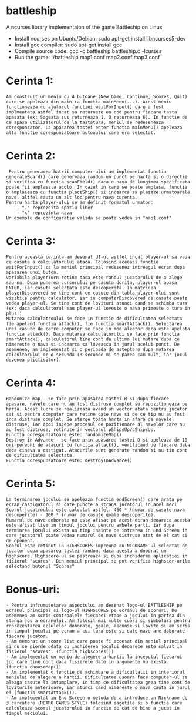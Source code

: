 # battleship
A ncurses library implementaion of the game Battleship on Linux
* Install ncurses on Ubuntu/Debian: sudo apt-get install libncurses5-dev
* Install gcc compiler: sudo apt-get install gcc
* Compile source code: gcc -o battleship battleship.c -lcurses
* Run the game: ./battleship map1.conf map2.conf map3.conf

# Cerinta 1:
	Am construit un meniu cu 4 butoane (New Game, Continue, Scores, Quit) care se apeleaza din main ca functia mainMenu(...). Acest meniu functioneaza cu ajutorul functiei waitForInput() care a fost implmentata astfel incat sa returneze un cod pentru fiecare tasta apasata (ex: Sageata sus returneaza 1, Q returneaza 6). In functie de ce apasa utilizatorul de la tastatura, meniul se redeseneaza corespunzator. La apasarea tastei enter functia mainMenu() apeleaza alta functie corespunzatoare butonului care era selectat.

# Cerinta 2:
	 Pentru generarea hatrii computer-ului am implementat functia generateBoard() care genereaza random un punct pe harta si o directie si verifica cu functia scanField() daca o nava de lungimea specificata poate fii amplasata acolo. In cazul in care se poate amplasa, functia o amplaseaza cu functia placeShip() si incearca sa plaseze urmatoarele nave, altfel cauta un alt loc pentru nava curenta.
	Pentru harta player-ului se am definit formatul urmator:
		- "." repreznita spatiu liber
		- "x" reprezinta nava
	Un exemplu de configuratie valida se poate vedea in "map1.conf"

# Cerinta 3:
	Pentru aceasta cerinta am desenat UI-ul astfel incat player-ul sa vada ce casuta a calculatorului ataca. Folosind aceeasi functie waitForInput() ca la meniul principal redesenez intreagul ecran dupa apasarea unui buton. 
	Variabila playerTurn retine daca este randul jucatorului de a alege sau nu. Dupa punerea cursorului pe casuta dorita, player-ul apasa ENTER, iar casuta selectata este descoperita. In matricea playerDiscovered se tine cont ce casute din tabla player-ului sunt vizibile pentru calculator, iar in computerDiscovered ce casute poate vedea player-ul. Se tine cont de lovituri atunci cand se schimba tura (ex: daca calculatorul sau player-ul loveste o nava primeste o tura in plus.)
	Mutarea calculatroului se face in functie de dificultatea selectata fie apeland functia attack(), fie functia smartAttack(). Selectarea unei casute de catre computer se face in mod aleator daca este apelata functia attack(). Daca mutarea calculatorului se face prin functia smartAttack(), calculatorul tine cont de ultima lui mutare dupa ce nimereste o nava si incearca sa loveasca in jurul acelui punct. De asemenea, am implementat si o perioada de asteptare dupa mutarea calcultorului de o secunda (3 secunde mi se parea cam mult, iar jocul devenea plictisitor).

# Cerinta 4:
	Randomize map - se face prin apasarea tastei R si dupa fiecare apasare, navele care nu au fost distruse complet se repozitioneaza pe harta. Acest lucru se realizeaza avand un vector atata pentru jucator cat si pentru computer care retine cate nave si de ce tip nu au fost inca distruse complet. Se sterge toata harta in afara de navele distruse, iar apoi incepe procesul de pozitionare al navelor care nu au fost distruse, retinute in vectorul pShipsUp/cShipsUp.
    Functia corespunzatoare este: randomizeMap()
	Destroy in Advance - se face prin apasarea tastei D si apeleaza de 10 ori perechi de atacuri cu functia attack(), verificand de fiecare data daca cineva a castigat. Atacurile sunt generate random si nu tin cont de dificultatea selectata.
    Functia corespunzatoare este: destroyInAdvance()

# Cerinta 5:
	La terminarea jocului se apeleaza functia endScreen() care arata pe ecran castigatorul si cate puncte a strans jucatorul in acel meci. 
	Scorul jucatroului este calculat astfel: 450 * (numar de casute nava descoperite) - 100 * (numar de casute goale descoperite).
	Numarul de nave doborate nu este afisat pe acest ecran deoarece acesta este afisat live in timpul jocului pentru ambele parti, iar dupa terminrea jocului exista un timp inainte de intrarea in End Screen in care jucatorul poate vedea numarul de nave distruse atat de el cat si de oponent.
	Scorul este retinut in HIGHSCORES impreuna cu NICKNAME-ul selectat de jucator dupa apasarea tastei random, daca acesta a doborat un highscore. Highscore-ul se pastreaza si dupa inchiderea aplicatiei in fisierul "scores". Din meniul principal se pot verifica highscor-urile selectand butonul "Scores"

# Bonus-uri:
	- Pentru infrumusetarea aspectului am desenat logo-ul BATTLESHIP pe ecranul principal si logo-ul HIGHSCORES pe ecranul de scoruri. De asemenea am scris controalele fiecarei etape a jocului in partea din stanga jos a ecranului. Am folosit mai multe cuori si simboluri pentru reprezentarea celulelor doborate, goale, ascunse si lovite si am scris in timpul jocului pe ecran a cui tura este si cate nave are doborate fiecare jucator.
	- Am memorat un score list care poate fi accesat din meniul principal si nu se pierde odata cu inchiderea jocului deoarece este salvat in fisierul "scores". (functia highscores())
	- Am implementat un meniu de alegere a hartii la inceputul fiecarui joc care tine cont daca fisierele date in argumente nu exista. (functia chooseMap())
	- Am implementat o functie de schimbare a dificultatii in interiorul meniului de alegere a hartii. Dificultatea usoara face computer-ul sa aleaga casute la intamplare, in timp ce dificultatea grea tine cont de loviturile anterioare, iar atunci cand nimereste o nava cauta in jurul ei (functia smartAttack()).
	- Am implementat in End Screen o metoda de a introduce un Nickname de 3 carcatere (RETRO GAMES STYLE) folosind sagetile si o functie care calculeaza scorul jucatorului in functie de cat de bine a jucat in timpul meciului.
